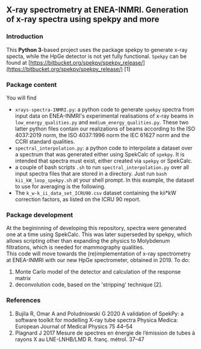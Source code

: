 ## X-ray spectrometry at ENEA-INMRI. Generation of x-ray spectra using spekpy and more

### Introduction

This **Python 3**-based project uses the package spekpy to generate x-ray specta, while the HpGe detector is not yet fully functional. `Spekpy` can be found at [https://bitbucket.org/spekpy/spekpy_release/](https://bitbucket.org/spekpy/spekpy_release/) [1]

### Package content
You will find 

- `xrays-spectra-INMRI.py`: a python code to generate `spekpy` spectra from input data on ENEA-INMRI's experimental realisations of x-ray beams in `low_energy_qualities.py` and `medium_energy_qualities.py`. These two latter python files contain our realizations of beams according to the ISO 4037:2019 norm, the ISO 4037:1996 norm the IEC 61627 norm and the CCRI standard qualities.
- `spectral_interpolation.py`: a python code to interpolate a dataset over a spectrum that was generated either using SpekCalc of `spekpy`. It is intended that spectra must exist, either created via `spekpy` or SpekCalc.
- a couple of bash scripts `.sh` to run `spectral_interpolation.py` over all input spectra files that are stored in a directory. Just run `bash kii_kW_loop_spekpy.sh` at your shell prompt. In this example, the dataset to use for averaging is the following.
- The `k_w-k_ii_data_set_ICRU90.csv` dataset containing the kii*kW correction factors, as listed on the ICRU 90 report.


### Package development
At the begininning of developing this repository, spectra were generated one at a time using SpekCalc. This was later superseded by spekpy, which allows scripting other than expanding the physics to Molybdenum filtrations, which is needed for mammography qualities.  
This code will move towards the (re)implementation of x-ray spectrometry at ENEA-INMRI with our new HpGe spectrometer, obtained in 2019. 
To do: 
1. Monte Carlo model of the detector and calculation of the response matrix
2. deconvolution code, based on the 'stripping' technique [2].

### References
1. Bujila R, Omar A and Poludniowski G 2020 A validation of SpekPy: a software toolkit for modelling X-ray tube spectra Physica Medica: European Journal of Medical Physics 75 44–54
2. Plagnard J 2017 Mesure de spectres en énergie de l’émission de tubes à rayons X au LNE-LNHB/LMD R. franç. métrol. 37–47